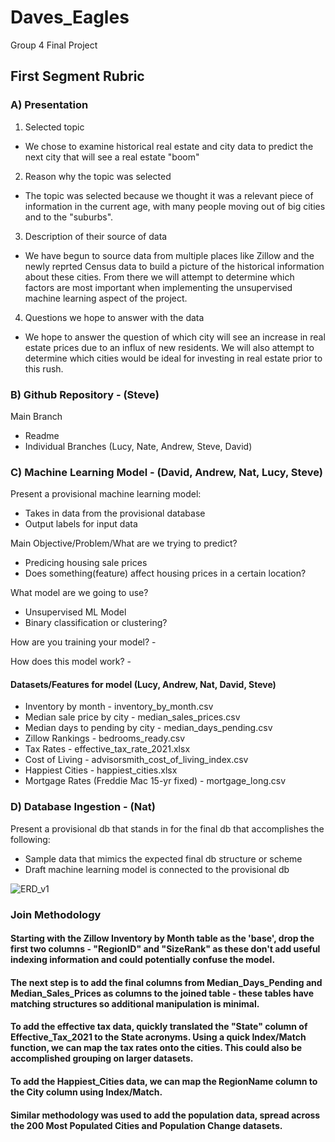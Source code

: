 # Daves_Eagles
Group 4 Final Project

## First Segment Rubric

### A) Presentation

1. Selected topic
- We chose to examine historical real estate and city data to predict the next city that will see a real estate "boom"
2. Reason why the topic was selected
- The topic was selected because we thought it was a relevant piece of information in the current age, with many people moving out of big cities and to the "suburbs". 
3. Description of their source of data
- We have begun to source data from multiple places like Zillow and the newly reprted Census data to build a picture of the historical information about these cities. From there we will attempt to determine which factors are most important when implementing the unsupervised machine learning aspect of the project.
4. Questions we hope to answer with the data
- We hope to answer the question of which city will see an increase in real estate prices due to an influx of new residents. We will also attempt to determine which cities would be ideal for investing in real estate prior to this rush.

### B) Github Repository - (Steve)
Main Branch
  - Readme
  - Individual Branches (Lucy, Nate, Andrew, Steve, David)

### C) Machine Learning Model - (David, Andrew, Nat, Lucy, Steve)
Present a provisional machine learning model:
  - Takes in data from the provisional database
  - Output labels for input data

Main Objective/Problem/What are we trying to predict? 
- Predicing housing sale prices
- Does something(feature) affect housing prices in a certain location?

What model are we going to use?
- Unsupervised ML Model
- Binary classification or clustering?

How are you training your model? - 

How does this model work? - 

#### Datasets/Features for model (Lucy, Andrew, Nat, David, Steve)
- Inventory by month - inventory_by_month.csv
- Median sale price by city - median_sales_prices.csv
- Median days to pending by city - median_days_pending.csv
- Zillow Rankings - bedrooms_ready.csv
- Tax Rates - effective_tax_rate_2021.xlsx
- Cost of Living - advisorsmith_cost_of_living_index.csv
- Happiest Cities - happiest_cities.xlsx
- Mortgage Rates (Freddie Mac 15-yr fixed) - mortgage_long.csv

### D) Database Ingestion - (Nat)
Present a provisional db that stands in for the final db that accomplishes the following:
  - Sample data that mimics the expected final db structure or scheme
  - Draft machine learning model is connected to the provisional db

![ERD_v1](https://user-images.githubusercontent.com/81929616/131272834-a278bad3-973c-4ead-9ce7-e6030b3d397d.png)


### Join Methodology
#### Starting with the Zillow Inventory by Month table as the 'base', drop the first two columns - "RegionID" and "SizeRank" as these don't add useful indexing information and could potentially confuse the model.
#### The next step is to add the final columns from Median_Days_Pending and Median_Sales_Prices as columns to the joined table - these tables have matching structures so additional manipulation is minimal. 
#### To add the effective tax data, quickly translated the "State" column of Effective_Tax_2021 to the State acronyms. Using a quick Index/Match function, we can map the tax rates onto the cities. This could also be accomplished grouping on larger datasets. 


#### To add the Happiest_Cities data, we can map the RegionName column to the City column using Index/Match.

#### Similar methodology was used to add the population data, spread across the 200 Most Populated Cities and Population Change datasets. 



